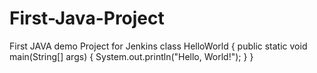 # First-Java-Project
First JAVA demo Project for Jenkins
class HelloWorld {
    public static void main(String[] args) {
        System.out.println("Hello, World!"); 
    }
}
